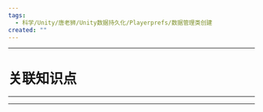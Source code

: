 ```yaml
---
tags:
  - 科学/Unity/唐老狮/Unity数据持久化/Playerprefs/数据管理类创建
created: ""
---
```


---
# 关联知识点



---




---
